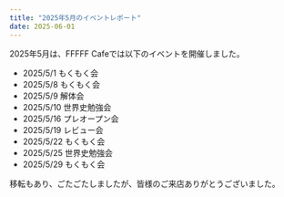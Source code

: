 ```yaml
---
title: "2025年5月のイベントレポート"
date: 2025-06-01
---
```


2025年5月は、FFFFF Cafeでは以下のイベントを開催しました。

- 2025/5/1 もくもく会
- 2025/5/8 もくもく会
- 2025/5/9 解体会
- 2025/5/10 世界史勉強会
- 2025/5/16 プレオープン会
- 2025/5/19 レビュー会
- 2025/5/22 もくもく会
- 2025/5/25 世界史勉強会
- 2025/5/29 もくもく会

移転もあり、ごたごたしましたが、皆様のご来店ありがとうございました。
